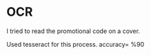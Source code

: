 # OCR

I tried to read the promotional code on a cover. 

Used tesseract for this process. 
accuracy= %90

